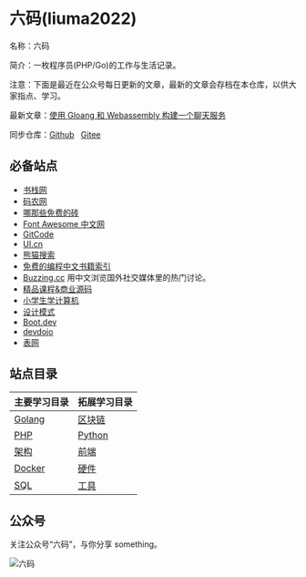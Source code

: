 # 六码(liuma2022)
名称：六码

简介：一枚程序员(PHP/Go)的工作与生活记录。

注意：下面是最近在公众号每日更新的文章，最新的文章会存档在本仓库，以供大家指点、学习。

最新文章：[使用 Gloang 和 Webassembly 构建一个聊天服务](./docs/golang/build-a-chat-service-using-goLang-and-WebAssembly/part-1.md)

同步仓库：[Github](https://github.com/yellowStarts/liuma2022) &nbsp; [Gitee](https://gitee.com/hgz_0315/liuma2022)

## 必备站点

- [书栈网](https://www.bookstack.cn/)
- [码农网](https://www.codercto.com/)
- [哪那些免费的砖](https://www.thosefree.com/)
- [Font Awesome 中文网](http://www.fontawesome.com.cn/)
- [GitCode](https://gitcode.net/explore)
- [UI.cn](https://www.ui.cn/)
- [熊猫搜索](https://xmsoushu.com/)
- [免费的编程中文书籍索引](https://github.com/justjavac/free-programming-books-zh_CN)
- [Buzzing.cc](https://www.buzzing.cc/) 用中文浏览国外社交媒体里的热门讨论。 
- [精品课程&商业源码](https://www.rurucode.com/)
- [小学生学计算机](https://studio.code.org/courses?lang=zh-CN)
- [设计模式](https://www.patterns.dev/)
- [Boot.dev](https://boot.dev/)
- [devdojo](https://devdojo.com/)
- [表网](http://www.systables.com/index.html)

## 站点目录
| 主要学习目录                       | 拓展学习目录                          |
|------------------------------------|--------------------------------------|
| [Golang](./docs/golang/README.md)  | [区块链](./docs/blockchain/README.md)|
| [PHP](./docs/php/README.md)        | [Python](./docs/python/README.md)    |
| [架构](./docs/architect/)          | [前端](./docs/frontend/README.md)    |
| [Docker](./docs/docker/README.md)  | [硬件](./docs/hardware/README.md)    |
| [SQL](./docs/sql/README.md)        | [工具](./docs/tools/README.md)       |

## 公众号
关注公众号“六码”，与你分享 something。

![六码](./images/liuma2022.jpg)
